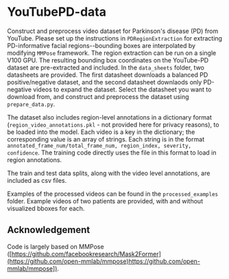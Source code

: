 # YouTubePD-data
Construct and preprocess video dataset for Parkinson's disease (PD) from YouTube. Please set up the instructions in `PDRegionExtraction` for extracting PD-informative facial regions--bounding boxes are interpolated by modifying `MMPose` framework. The region extraction can be run on a single V100 GPU. The resulting bounding box coordinates on the YouTube-PD dataset are pre-extracted and included. In the `data_sheets` folder, two datasheets are provided. The first datasheet downloads a balanced PD positive/negative dataset, and the second datasheet downlaods only PD-negative videos to expand the dataset. Select the datasheet you want to download from, and construct and preprocess the dataset using `prepare_data.py`.

The dataset also includes region-level annotations in a dictionary format (`region_video_annotations.pkl` - not provided here for privacy reasons), to be loaded into the model. Each video is a key in the dictionary; the corresponding value is an array of strings. Each string is in the format `annotated_frame_num/total_frame_num, region_index, severity, confidence`. The training code directly uses the file in this format to load in region annotations.

The train and test data splits, along with the video level annotations, are included as csv files.

Examples of the processed videos can be found in the `processed_examples` folder. Example videos of two patients are provided, with and without visualized bboxes for each.

## Acknowledgement

Code is largely based on MMPose ([https://github.com/facebookresearch/Mask2Former](https://github.com/open-mmlab/mmpose)https://github.com/open-mmlab/mmpose]).
